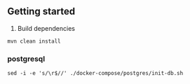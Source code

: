 ## Getting started

1) Build dependencies
```
mvn clean install
```

### postgresql
```
sed -i -e 's/\r$//' ./docker-compose/postgres/init-db.sh
```

